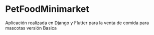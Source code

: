 # PetFoodMinimarket
 Aplicación realizada en Django y Flutter para la venta de comida para mascotas versión Basica
